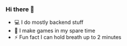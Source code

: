 ### Hi there 👋

- 💻 I do mostly backend stuff
- 🔭 I make games in my spare time
- ⚡ Fun fact I can hold breath up to 2 minutes

